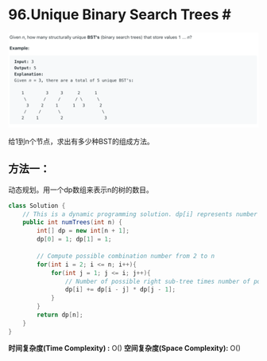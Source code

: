 # 96.Unique Binary Search Trees \#

![](.gitbook/assets/image%20%2851%29.png)

给1到n个节点，求出有多少种BST的组成方法。

## 方法一：

动态规划。用一个dp数组来表示n的树的数目。

```java
class Solution {
    // This is a dynamic programming solution. dp[i] represents number of possible binary trees when there have i integers
    public int numTrees(int n) {
        int[] dp = new int[n + 1];
        dp[0] = 1; dp[1] = 1;
        
        // Compute possible combination number from 2 to n
        for(int i = 2; i <= n; i++){
            for(int j = 1; j <= i; j++){
                // Number of possible right sub-tree times number of possible left sub-tree
                dp[i] += dp[i - j] * dp[j - 1];
            }
        }
        return dp[n];
    }
}
```

**时间复杂度\(Time Complexity\) :** O\(\)          **空间复杂度\(Space Complexity\):** O\(\)


